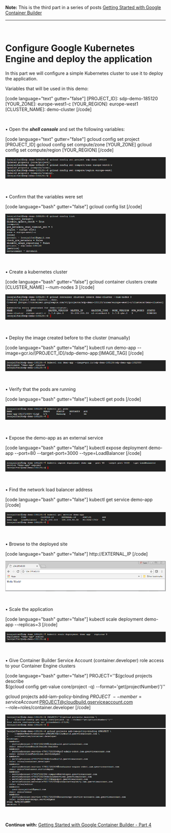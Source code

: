 <strong>Note:</strong> This is the third part in a series of posts <a href="https://blogs.microsoft.co.il/leonj/2017/11/19/getting-started-with-google-container-builder">Getting Started with Google Container Builder</a>

<hr />
&nbsp;

<h1>Configure Google Kubernetes Engine and deploy the  application</h1>

In this part we will configure a simple Kubernetes cluster to use it to deploy the application.

Variables that will be used in this demo:

[code language="text" gutter="false"]
[PROJECT_ID]: sdp-demo-185120
[YOUR_ZONE]: europe-west1-c
[YOUR_REGION]: europe-west1
[CLUSTER_NAME]: demo-cluster
[/code]

&nbsp;

• Open the <strong><em>shell console</em></strong> and set the following variables:

[code language="text" gutter="false"]
gcloud config set project [PROJECT_ID]
gcloud config set compute/zone [YOUR_ZONE]
gcloud config set compute/region [YOUR_REGION]
[/code]

<img src="https://github.com/leonjalfon1/Microsoft-Blog/blob/master/GettingStartedWithGoogleContainerBuilder/3-ConfigureGoogleKubernetesEngine/Images/3-1.png?raw=true" alt="Image" />

&nbsp;

• Confirm that the variables were set

[code language="bash" gutter="false"]
gcloud config list
[/code]

<img src="https://github.com/leonjalfon1/Microsoft-Blog/blob/master/GettingStartedWithGoogleContainerBuilder/3-ConfigureGoogleKubernetesEngine/Images/3-2.png?raw=true" alt="Image" />

&nbsp;

• Create a kubernetes cluster

[code language="bash" gutter="false"]
gcloud container clusters create [CLUSTER_NAME] --num-nodes 3
[/code]

<img src="https://github.com/leonjalfon1/Microsoft-Blog/blob/master/GettingStartedWithGoogleContainerBuilder/3-ConfigureGoogleKubernetesEngine/Images/3-3.png?raw=true" alt="Image" />

&nbsp;

• Deploy the image created before to the cluster (manually)

[code language="bash" gutter="false"]
kubectl run demo-app --image=gcr.io/[PROJECT_ID]/sdp-demo-app:[IMAGE_TAG]
[/code]

<img src="https://github.com/leonjalfon1/Microsoft-Blog/blob/master/GettingStartedWithGoogleContainerBuilder/3-ConfigureGoogleKubernetesEngine/Images/3-4.png?raw=true" alt="Image" />

&nbsp;

• Verify that the pods are running

[code language="bash" gutter="false"]
kubectl get pods
[/code]

<img src="https://github.com/leonjalfon1/Microsoft-Blog/blob/master/GettingStartedWithGoogleContainerBuilder/3-ConfigureGoogleKubernetesEngine/Images/3-5.png?raw=true" alt="Image" />

&nbsp;

• Expose the demo-app as an external service

[code language="bash" gutter="false"]
kubectl expose deployment demo-app --port=80 --target-port=3000 --type=LoadBalancer
[/code]

<img src="https://github.com/leonjalfon1/Microsoft-Blog/blob/master/GettingStartedWithGoogleContainerBuilder/3-ConfigureGoogleKubernetesEngine/Images/3-6.png?raw=true" alt="Image" />

&nbsp;

• Find the network load balancer address

[code language="bash" gutter="false"]
kubectl get service demo-app
[/code]

<img src="https://github.com/leonjalfon1/Microsoft-Blog/blob/master/GettingStartedWithGoogleContainerBuilder/3-ConfigureGoogleKubernetesEngine/Images/3-7.png?raw=true" alt="Image" />

&nbsp;

• Browse to the deployed site

[code language="bash" gutter="false"]
http://EXTERNAL_IP
[/code]

<img src="https://github.com/leonjalfon1/Microsoft-Blog/blob/master/GettingStartedWithGoogleContainerBuilder/3-ConfigureGoogleKubernetesEngine/Images/3-8.png?raw=true" alt="Image" />

&nbsp;

• Scale the application

[code language="bash" gutter="false"]
kubectl scale deployment demo-app --replicas=3
[/code]

<img src="https://github.com/leonjalfon1/Microsoft-Blog/blob/master/GettingStartedWithGoogleContainerBuilder/3-ConfigureGoogleKubernetesEngine/Images/3-9.png?raw=true" alt="Image" />

&nbsp;

• Give Container Builder Service Account (container.developer) role access to your Container Engine clusters

[code language="bash" gutter="false"]
PROJECT=''$(gcloud projects describe \
    $(gcloud config get-value core/project -q) --format='get(projectNumber)')''

gcloud projects add-iam-policy-binding $PROJECT \
    --member=serviceAccount:$PROJECT@cloudbuild.gserviceaccount.com \
    --role=roles/container.developer
[/code]

<img src="https://github.com/leonjalfon1/Microsoft-Blog/blob/master/GettingStartedWithGoogleContainerBuilder/3-ConfigureGoogleKubernetesEngine/Images/3-10.png?raw=true" alt="Image" />

<img src="https://github.com/leonjalfon1/Microsoft-Blog/blob/master/GettingStartedWithGoogleContainerBuilder/3-ConfigureGoogleKubernetesEngine/Images/3-11.png?raw=true" alt="Image" />

&nbsp;
&nbsp;

<strong>Continue with: </strong><a href="https://blogs.microsoft.co.il/leonj/2017/11/20/getting-started-with-google-container-builder-4">Getting Started with Google Container Builder - Part 4</a>

&nbsp;